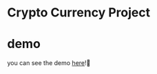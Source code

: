 # Crypto Currency Project

# demo
you can see the demo [here](https://mscrypto-project.netlify.app/)!🎰
